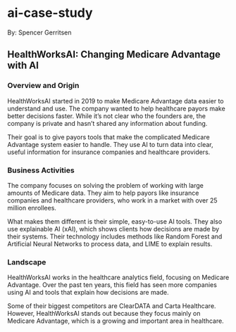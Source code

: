 # ai-case-study
By: Spencer Gerritsen

## HealthWorksAI: Changing Medicare Advantage with AI

### Overview and Origin
HealthWorksAI started in 2019 to make Medicare Advantage data easier to understand and use. The company wanted to help healthcare payors make better decisions faster. While it’s not clear who the founders are, the company is private and hasn’t shared any information about funding.

Their goal is to give payors tools that make the complicated Medicare Advantage system easier to handle. They use AI to turn data into clear, useful information for insurance companies and healthcare providers.

### Business Activities
The company focuses on solving the problem of working with large amounts of Medicare data. They aim to help payors like insurance companies and healthcare providers, who work in a market with over 25 million enrollees.

What makes them different is their simple, easy-to-use AI tools. They also use explainable AI (xAI), which shows clients how decisions are made by their systems. Their technology includes methods like Random Forest and Artificial Neural Networks to process data, and LIME to explain results.

### Landscape
HealthWorksAI works in the healthcare analytics field, focusing on Medicare Advantage. Over the past ten years, this field has seen more companies using AI and tools that explain how decisions are made.

Some of their biggest competitors are ClearDATA and Carta Healthcare. However, HealthWorksAI stands out because they focus mainly on Medicare Advantage, which is a growing and important area in healthcare.



